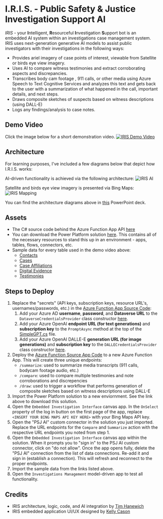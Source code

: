 # I.R.I.S. - Public Safety & Justice Investigation Support AI

*IRIS* - your **I**ntelligent, **R**esourceful **I**nvestigation **S**upport bot is an embedded AI system within an investigations case management system. IRIS uses next-generation generative AI models to assist public investigators with their investigations in the following ways:

- Provides ariel imagery of case points of interest, viewable from Satellite or birds eye view imagery. 
- Uses AI to compare witness testimonies and extract corroborating aspects and discrepancies.
- Transcribes body cam footage , 911 calls, or other media using Azure Speech to Text Cognitive Services and analyzes this text and gets back to the user with a summarization of what happened in  the call, important details, and next steps.
- Draws composite sketches of suspects based on witness descriptions (using DALL-E)
- Logs any findings/analysis to case notes.

## Demo Video
Click the image below for a short demonstration video.
[![IRIS Demo Video](https://i.imgur.com/ziasLDu.png)](https://youtu.be/IDTXlGXEco4)

## Architecture
For learning purposes, I've included a few diagrams below that depict how I.R.I.S. works:

AI-driven functionality is achieved via the following architecture:
![IRIS AI](https://i.imgur.com/boZRM7q.png)

Satellite and birds eye view imagery is presented via Bing Maps:
![IRIS Mapping](https://i.imgur.com/tc8CJZL.png)

You can find the architecture diagrams above in [this](./architecture.pptx) PowerPoint deck.

## Assets
- The C# source code behind the Azure Function App API [here](./src/)
- You can download the Power Platform solution [here](https://github.com/TimHanewich/Power-Platform-Assets/releases/download/8/investigations_1_0_0_3.zip). This contains all of the necessary resources to stand this up in an environment - apps, tables, flows, connectors, etc.
- Sample data for every table used in the demo video above:
    - [Contacts](https://github.com/TimHanewich/Power-Platform-Assets/releases/download/7/contacts.csv)
    - [Cases](https://github.com/TimHanewich/Power-Platform-Assets/releases/download/7/inv_cases.csv)
    - [Case Affiliations](https://github.com/TimHanewich/Power-Platform-Assets/releases/download/7/inv_caseaffiliations.csv)
    - [Digital Evidence](https://github.com/TimHanewich/Power-Platform-Assets/releases/download/7/inv_digitalevidences.csv)
    - [Testimonies](https://github.com/TimHanewich/Power-Platform-Assets/releases/download/7/inv_testimonies.csv)

## Steps to Deploy
1. Replace the "secrets" (API keys, subscription keys, resource URL's, usernames/passwords, etc.) in the [Azure Function App Source Code](./src/api/):
    1. Add your Azure AD **username**, **password**, and **Dataverse URL** to the `DataverseCredentialsProvider` class constructor [here](./src/engine/DataverseCredentialsProvider.cs).
    2. Add your Azure OpenAI **endpoint URL (for text generations)** and **subscription key** to the `PromptAsync` method at the top of the [SimpleGPT.cs](./src/engine/SimpleGPT.cs) file.
    3. Add your Azure OpenAI DALLE-E **generation URL (for image generations)** and **subscription key** to the `DALLECredentialsProvider` class constructor [here](./src/engine/DALLECredentialsProvider.cs).
2. Deploy the [Azure Function Source App Code](./src/api/) to a new Azure Function App. This will create three unique endpoints:
    - `/summarize`: used to summarize media transcripts (911 calls, bodycam footage audio, etc.)
    - `/compare`: used to compare multiple testimonies and note corroborations and discrepencies
    - `/draw`: used to trigger a workflow that performs generation of composite sketches based on witness descriptions using DALL-E
3. Import the Power Platform solution to a new enviornment. See the link above to download this solution.
4. Open the `Embedded Investigation Interface` canvas app. In the `OnSelect` property of the log in button on the first page of the app, replace `<INSERT YOUR BING MAPS API KEY HERE>` with your Bing Maps API key.
5. Open the "PSJ AI" custom connector in the solution you just imported. Replace the URL endpoints for the `Compare` and `Summarize` action with the respective URL endpoints you noted from step 1.
6. Open the `Embedded Investigation Interface` canvas app within the solution. When it prompts you to "sign in" to the PSJ AI custom connector, click on "do not allow". Once the app opens fully, delete the "PSJ AI" connection from the list of data connections. Re-add it and sign in (establish a connection). This will refresh and reconnect to the proper endpoints.
7. Import the sample data from the links listed above.
8. Open the `Investigations Management` model-driven app to test all functionality.

## Credits
- IRIS architecture, logic, code, and AI integration by [Tim Hanewich](https://github.com/TimHanewich)
- IRIS embedded application UI/UX designed by [Kelly Cason](https://www.linkedin.com/in/kellycason/)